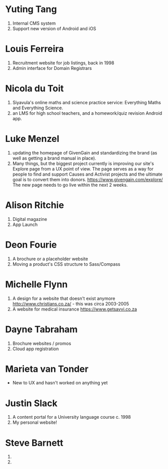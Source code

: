# Yuting Tang

1. Internal CMS system
2. Support new version of Android and iOS

# Louis Ferreira

1. Recruitment website for job listings, back in 1998
2. Admin interface for Domain Registrars

# Nicola du Toit

1. Siyavula's online maths and science practice service: Everything Maths and Everything Science.
2. an LMS for high school teachers, and a homework/quiz revision Android app.

# Luke Menzel

1. updating the homepage of GivenGain and standardizing the brand (as well as getting a brand manual in place).
2. Many things, but the biggest project currently is improving our site's Explore page from a UX point of view. The page serves as a way for people to find and support Causes and Activist projects and the ultimate goal is to convert them into donors. https://www.givengain.com/explore/ The new page needs to go live within the next 2 weeks.

# Alison Ritchie

1. Digital magazine
2. App Launch

# Deon Fourie

1. A brochure or a placeholder website
2. Moving a product's CSS structure to Sass/Compass

# Michelle Flynn

1. A design for a website that doesn't exist anymore http://www.christians.co.za/ - this was circa 2003-2005
2. A website for medical insurance https://www.getsavvi.co.za

# Dayne Tabraham

1. Brochure websites / promos
2. Cloud app registration

# Marieta van Tonder

- New to UX and hasn't worked on anything yet

# Justin Slack

1. A content portal for a University language course c. 1998
2. My personal website!

# Steve Barnett

1.
2.